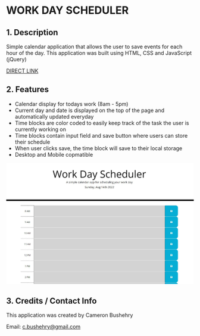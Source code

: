 # WORK DAY SCHEDULER

## 1. Description
Simple calendar application that allows the user to save events for each hour of the day. This application was built using HTML, CSS and JavaScript (jQuery)

[DIRECT LINK](https://cbushehry.github.io/work-day-scheduler/)

## 2. Features
 * Calendar display for todays work (8am - 5pm)
 * Current day and date is displayed on the top of the page and automatically updated everyday
 * Time blocks are color coded to easily keep track of the task the user is currently working on
 * Time blocks contain input field and save button where users can store their schedule
 * When user clicks save, the time block will save to their local storage
 * Desktop and Mobile copmatible

 ![wds homepage](assets/images/wds-homepage.JPG)

## 3. Credits / Contact Info
This application was created by Cameron Bushehry

Email: c.bushehry@gmail.com